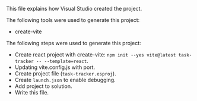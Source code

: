 This file explains how Visual Studio created the project.

The following tools were used to generate this project:
- create-vite

The following steps were used to generate this project:
- Create react project with create-vite: `npm init --yes vite@latest task-tracker -- --template=react`.
- Updating vite.config.js with port.
- Create project file (`task-tracker.esproj`).
- Create `launch.json` to enable debugging.
- Add project to solution.
- Write this file.
